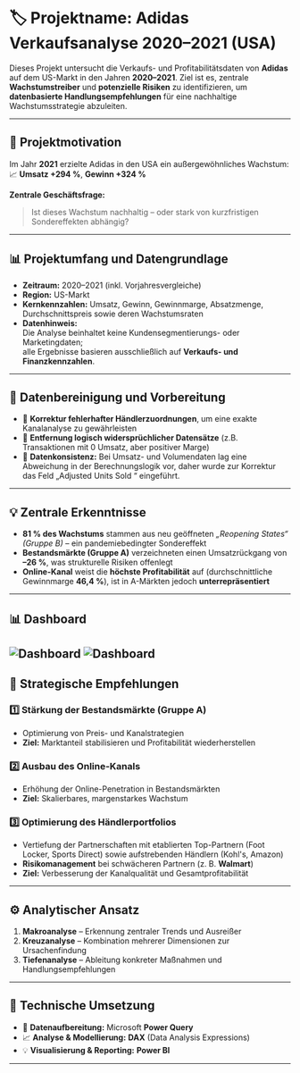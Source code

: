 # 🏷️ **Projektname: Adidas Verkaufsanalyse 2020–2021 (USA)**

Dieses Projekt untersucht die Verkaufs- und Profitabilitätsdaten von **Adidas** auf dem US-Markt in den Jahren **2020–2021**. 
Ziel ist es, zentrale **Wachstumstreiber** und **potenzielle Risiken** zu identifizieren, um **datenbasierte Handlungsempfehlungen** für eine nachhaltige Wachstumsstrategie abzuleiten.

---

## 🎯 **Projektmotivation**

Im Jahr **2021** erzielte Adidas in den USA ein außergewöhnliches Wachstum:  
📈 **Umsatz +294 %**, **Gewinn +324 %**

**Zentrale Geschäftsfrage:**  
> Ist dieses Wachstum nachhaltig – oder stark von kurzfristigen Sondereffekten abhängig?

---

## 📊 **Projektumfang und Datengrundlage**

- **Zeitraum:** 2020–2021 (inkl. Vorjahresvergleiche)  
- **Region:** US-Markt  
- **Kernkennzahlen:** Umsatz, Gewinn, Gewinnmarge, Absatzmenge, Durchschnittspreis sowie deren Wachstumsraten  
- **Datenhinweis:**  
  Die Analyse beinhaltet keine Kundensegmentierungs- oder Marketingdaten;  
  alle Ergebnisse basieren ausschließlich auf **Verkaufs- und Finanzkennzahlen**.

---

## 🧹 **Datenbereinigung und Vorbereitung**

- 🔧 **Korrektur fehlerhafter Händlerzuordnungen**, um eine exakte Kanalanalyse zu gewährleisten  
- 🧩 **Entfernung logisch widersprüchlicher Datensätze** (z.B. Transaktionen mit 0 Umsatz, aber positiver Marge)  
- 📏 **Datenkonsistenz:** Bei Umsatz- und Volumendaten lag eine Abweichung in der Berechnungslogik vor, daher wurde zur Korrektur das Feld „Adjusted Units Sold “ eingeführt.

---

## 💡 **Zentrale Erkenntnisse**

- **81 % des Wachstums** stammen aus neu geöffneten *„Reopening States“ (Gruppe B)* – ein pandemiebedingter Sondereffekt  
- **Bestandsmärkte (Gruppe A)** verzeichneten einen Umsatzrückgang von **–26 %**, was strukturelle Risiken offenlegt  
- **Online-Kanal** weist die **höchste Profitabilität** auf (durchschnittliche Gewinnmarge **46,4 %**), ist in A-Märkten jedoch **unterrepräsentiert**  

---

## 📊 **Dashboard**

![Dashboard](./images/dashboard_1)
![Dashboard](./images/dashboard_2)
---

## 🧭 **Strategische Empfehlungen**

### 1️⃣ **Stärkung der Bestandsmärkte (Gruppe A)**  
- Optimierung von Preis- und Kanalstrategien  
- **Ziel:** Marktanteil stabilisieren und Profitabilität wiederherstellen  

### 2️⃣ **Ausbau des Online-Kanals**  
- Erhöhung der Online-Penetration in Bestandsmärkten  
- **Ziel:** Skalierbares, margenstarkes Wachstum  

### 3️⃣ **Optimierung des Händlerportfolios**  
- Vertiefung der Partnerschaften mit etablierten Top-Partnern (Foot Locker, Sports Direct) sowie aufstrebenden Händlern (Kohl's, Amazon) 
- **Risikomanagement** bei schwächeren Partnern (z. B. **Walmart**)  
- **Ziel:** Verbesserung der Kanalqualität und Gesamtprofitabilität  

---

## ⚙️ **Analytischer Ansatz**

1. **Makroanalyse** – Erkennung zentraler Trends und Ausreißer  
2. **Kreuzanalyse** – Kombination mehrerer Dimensionen zur Ursachenfindung  
3. **Tiefenanalyse** – Ableitung konkreter Maßnahmen und Handlungsempfehlungen  

---

## 🧠 **Technische Umsetzung**

- 🧾 **Datenaufbereitung:** Microsoft **Power Query**  
- 📈 **Analyse & Modellierung:** **DAX** (Data Analysis Expressions)  
- 💡 **Visualisierung & Reporting:** **Power BI**

---

